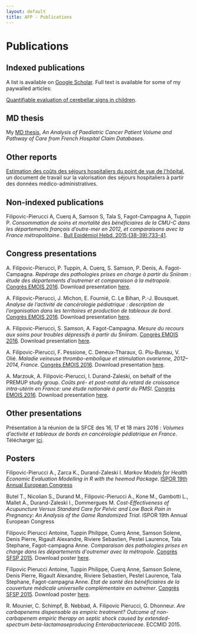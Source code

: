 ```yaml
---
layout: default
title: AFP - Publications
---
```


# Publications

## Indexed publications

A list is available on [Google Scholar](https://scholar.google.com/citations?user=F-6yCr0AAAAJ). Full text is available for some of my paywalled articles:

[Quantifiable evaluation of cerebellar signs in children](https://pierucci.github.io/fulltext/neuro).

## MD thesis

My [MD thesis](https://hal.archives-ouvertes.fr/tel-01290402), *An Analysis of Paediatric Cancer Patient Volume and Pathway of Care from French Hospital Claim Databases*.

## Other reports

[Estimation des coûts des séjours hospitaliers du point de vue de l'hôpital](https://pierucci.github.io/fulltext/encc), un document de travail sur la valorisation des séjours hospitaliers à partir des données médico-administratives.

## Non-indexed publications

Filipovic-Pierucci A, Cuerq A, Samson S, Tala S, Fagot-Campagna A, Tuppin P. 
*Consommation de soins et mortalité des bénéficiaires de la CMU-C dans les départements français d’outre-mer en 2012, et comparaisons avec la France métropolitaine.*. 
[Bull Epidémiol Hebd. 2015;(38-39):733-41](http://www.invs.sante.fr/beh/2015/38-39/2015_38-39_4.html).

## Congress presentations

A. Filipovic-Pierucci, P. Tuppin, A. Cuerq, S. Samson, P. Denis, A. Fagot-Campagna. 
*Repérage des pathologies prises en charge à partir du Sniiram : étude des départements d’outremer et comparaison à la métropole*. 
[Congrès EMOIS 2016](http://www.sciencedirect.com/science/article/pii/S0398762016000821). Download presentation [here](/docs/pres_emois_dom.pdf).

A. Filipovic-Pierucci, J. Michon, E. Fournié, C. Le Bihan, P.-J. Bousquet. 
*Analyse de l’activité de cancérologie pédiatrique : description de l’organisation dans les territoires et production de tableaux de bord*. 
[Congrès EMOIS 2016](http://www.sciencedirect.com/science/article/pii/S0398762016000651). Download presentation [here](/docs/pres_emois_cancero_pedia.pdf).

A. Filipovic-Pierucci, S. Samson, A. Fagot-Campagna. 
*Mesure du recours aux soins pour troubles dépressifs à partir du Sniiram*. 
[Congrès EMOIS 2016](http://www.sciencedirect.com/science/article/pii/S0398762016000559). Download presentation [here](/docs/pres_emois_dep.pdf).

A. Filipovic-Pierucci, F. Pessione, C. Deneux-Tharaux, G. Plu-Bureau, V. Olié. 
*Maladie veineuse thrombo-embolique et stimulation ovarienne, 2012–2014, France*. 
[Congrès EMOIS 2016](http://www.sciencedirect.com/science/article/pii/S0398762016000365). Download presentation [here](/docs/pres_emois_amp_mtev.pdf).

A. Marzouk, A. Filipovic-Pierucci, I. Durand-Zaleski, on behalf of the PREMUP study group. 
*Coûts pré- et post-natal du retard de croissance intra-utérin en France: une étude nationale à partir du PMSI*. 
[Congrès EMOIS 2016](http://www.sciencedirect.com/science/article/pii/S0398762016000250). Download presentation [here](/docs/pres_emois_rciu.pdf).

## Other presentations

Présentation à la réunion de la SFCE des 16, 17 et 18 mars 2016 : *Volumes d’activité et tableaux de bords en cancérologie pédiatrique en France*. Télécharger [ici](/docs/pres_sfce_20160317.pdf).

## Posters

Filipovic-Pierucci A., Zarca K., Durand-Zaleski I.
*Markov Models for Health Economic Evaluation Modelling in R with the heemod Package*.
[ISPOR 19th Annual European Congress](http://www.ispor.org/ScientificPresentationsDatabase/Presentation/68456)

Butel T., Nicolian S., Durand M., Filipovic-Pierucci A., Kone M., Gambotti L., Mallet A., Durand-Zaleski I., Dommergues M.
*Cost-Effectiveness of Acupuncture Versus Standard Care for Pelvic and Low Back Pain in Pregnancy: An Analysis of the Game Randomized Trial*.
ISPOR 19th Annual European Congress

Filipovic Pierucci Antoine, Tuppin Philippe, Cuerq Anne, Samson Solene, Denis Pierre, Rigault Alexandre, Riviere Sebastien, Pestel Laurence, Tala Stephane, Fagot-campagna Anne. 
*Comparaison des pathologies prises en charge dans les départements d'outremer avec la métropole*. 
[Congrès SFSP 2015](http://www.sfsp.fr/manifestations/congres2015/donnees/articles_mc/fs_mc136_session34_art01.htm). Download poster [here](/docs/poster_dom_carto.pdf).

Filipovic Pierucci Antoine, Tuppin Philippe, Cuerq Anne, Samson Solene, Denis Pierre, Rigault Alexandre, Riviere Sebastien, Pestel Laurence, Tala Stephane, Fagot-campagna Anne. 
*Etat de santé des bénéficiaires de la couverture médicale universelle complémentaire en outremer*. 
[Congrès SFSP 2015](http://www.sfsp.fr/manifestations/congres2015/donnees/articles_mc/fs_mc72_session45_art04.htm). Download poster [here](/docs/poster_dom_cmuc.pdf).

R. Mounier, C. Schimpf, B. Nebbad, A. Filipovic Pierucci, G. Dhonneur. 
*Are carbapenems dispensable as empiric treatment? Outcome of non-carbapenem empiric therapy on septic shock caused by extended-spectrum beta-lactamaseproducing Enterobacteriaceae*. 
ECCMID 2015.
